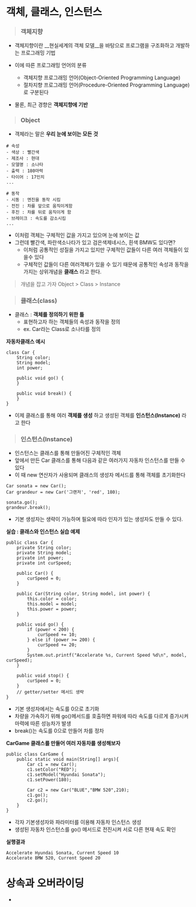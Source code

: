 # 객체, 클래스, 인스턴스

> ### 객체지향

- 객체지향이란 __현실세계의 객체 모델__을 바탕으로 프로그램을 구조화하고 개발하는 프로그래밍 기법
- 이에 따른 프로그래밍 언어의 분류
    - 객체지향 프로그래밍 언어(Object-Oriented Programming Language)
    - 절차지향 프로그래밍 언어(Procedure-Oriented Programming Language)로 구분된다
    
- 물론, 최근 경향은 __객체지향에 기반__

> ### Object

- 객체라는 말은 __우리 눈에 보이는 모든 것__
```
# 속성
- 색상 : 빨간색
- 제조사 : 현대
- 모델명 : 소나타
- 출력 : 180마력
- 타이어 : 17인치
...

# 동작
- 시동 : 엔진을 동작 시킴
- 전진 : 차를 앞으로 움직이게함
- 후진 : 차를 뒤로 움직이게 함
- 브레이크 : 속도를 감소시킴
...

```

- 이처럼 객체는 구체적인 값을 가지고 있으며 눈에 보이는 값
- 그런데 빨간색, 파란색소나타가 있고 검은색제네시스, 흰색 BMW도 있다면?
    - 이처럼 공통적인 성질을 가지고 있지만 구체적인 값들이 다른 여러 객체들이 있을수 있다
    - 구체적인 값들이 다른 여러객체가 있을 수 있기 때문에 공통적인 속성과 동작을 가지는 상위개념을 __클래스__ 라고 한다.
> 개념을 잡고 가자 Object > Class > Instance

> ### 클래스(class)

- 클래스 : __객체를 정의하기 위한 틀__
    - 표현하고자 하는 객체들의 속성과 동작을 정의
    - ex. Car라는 Class로 소나타를 정의
    
__자동차클래스 예시__
```
class Car {
    String color;
    String model;
    int power;
    
    public void go() {
    }
    
    public void break() {
    }
}
```
- 이제 클래스를 통해 여러 __객체를 생성__ 하고 생성된 객체를 __인스턴스(Instance)__ 라고 한다

> ### 인스턴스(Instance)

- 인스턴스는 클래스를 통해 만들어진 구체적인 객체
- 앞에서 만든 Car 클래스를 통해 다음과 같은 여러가지 자동차 인스턴스를 만들 수 있다
- 이 때 new 연산자가 사용되며 클래스의 생성자 메서드를 통해 객체를 초기화한다
```
Car sonata = new Car();
Car grandeur = new Car('그랜저', 'red', 180);

sonata.go();
grandeur.break();
```
- 기본 생성자는 생략이 가능하며 필요에 따라 인자가 있는 생성자도 만들 수 있다.

__실습 : 클래스와 인스턴스 실습 예제__
```
public class Car {
    private String color;
    private String model;
    private int power;
    private int curSpeed;

    public Car() {
        curSpeed = 0;
    }

    public Car(String color, String model, int power) {
        this.color = color;
        this.model = model;
        this.power = power;
    }

    public void go() {
        if (power < 200) {
            curSpeed += 10;
        } else if (power >= 200) {
            curSpeed += 20;
        }
        System.out.printf("Accelerate %s, Current Speed %d\n", model, curSpeed);
    }

    public void stop() {
        curSpeed = 0;
    }
    // getter/setter 메서드 생략
}
```
- 기본 생성자에서는 속도를 0으로 초기화
- 차량을 가속하기 위해 go()메서드를 호출하면 파워에 따라 속도를 다르게 증가시켜 마력에 따른 성능차가 발생
- break()는 속도를 0으로 만들어 차를 정차

__CarGame 클래스를 만들어 여러 자동차를 생성해보자__
```
public class CarGame {
    public static void main(String[] args){
        Car c1 = new Car();
        c1.setColor("RED");
        c1.setModel("Hyundai Sonata");
        c1.setPower(180);

        Car c2 = new Car("BLUE","BMW 520",210);
        c1.go();
        c2.go();
    }
}
```
- 각자 기본생성자와 파라미터를 이용해 자동차 인스턴스 생성
- 생성된 자동차 인스턴스를 go() 메서드로 전진시켜 서로 다른 현재 속도 확인

__실행결과__
```
Accelerate Hyundai Sonata, Current Speed 10
Accelerate BMW 520, Current Speed 20
```

# 상속과 오버라이딩

- 